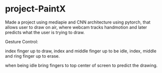 # project-PaintX

Made a project using mediapie and CNN architecture using pytorch, that allows user to draw on air,
where webcam tracks handmotion and later predicts what the user is trying to draw.


Gesture Control:

index finger up to draw,
index and middle finger up to be idle,
index, middle and ring finger up to erase.


when being idle bring fingers to top center of screen to predict the drawing.
